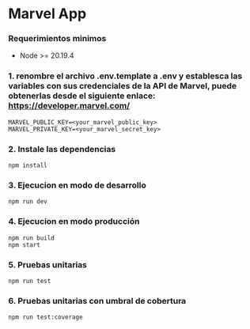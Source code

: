 # Marvel App

### Requerimientos minimos
- Node >= 20.19.4

### 1. renombre el archivo .env.template a .env y establesca las variables con sus credenciales de la API de Marvel, puede obtenerlas desde el siguiente enlace: https://developer.marvel.com/

```shell
MARVEL_PUBLIC_KEY=<your_marvel_public_key>
MARVEL_PRIVATE_KEY=<your_marvel_secret_key>
```

### 2. Instale las dependencias

```shell
npm install
```

### 3. Ejecucion en modo de desarrollo

```shell
npm run dev
```

### 4. Ejecucion en modo producción

```shell
npm run build
npm start
```

### 5. Pruebas unitarias

```shell
npm run test
```

### 6. Pruebas unitarias con umbral de cobertura

```shell
npm run test:coverage
```

